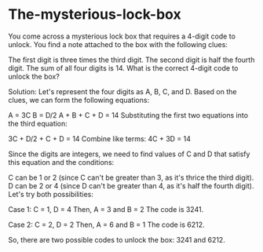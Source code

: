 # The-mysterious-lock-box
You come across a mysterious lock box that requires a 4-digit code to unlock. You find a note attached to the box with the following clues:

The first digit is three times the third digit.
The second digit is half the fourth digit.
The sum of all four digits is 14.
What is the correct 4-digit code to unlock the box?

Solution:
Let's represent the four digits as A, B, C, and D. Based on the clues, we can form the following equations:

A = 3C
B = D/2
A + B + C + D = 14
Substituting the first two equations into the third equation:

3C + D/2 + C + D = 14
Combine like terms:
4C + 3D = 14

Since the digits are integers, we need to find values of C and D that satisfy this equation and the conditions:

C can be 1 or 2 (since C can't be greater than 3, as it's thrice the third digit).
D can be 2 or 4 (since D can't be greater than 4, as it's half the fourth digit).
Let's try both possibilities:

Case 1: C = 1, D = 4
Then, A = 3 and B = 2
The code is 3241.

Case 2: C = 2, D = 2
Then, A = 6 and B = 1
The code is 6212.

So, there are two possible codes to unlock the box: 3241 and 6212.
